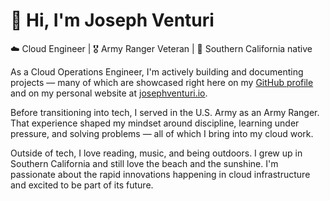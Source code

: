 # 👋 Hi, I'm Joseph Venturi

☁️ Cloud Engineer | 🎖 Army Ranger Veteran | 🌴 Southern California native

As a Cloud Operations Engineer, I'm actively building and documenting projects — many of which are showcased right here on my [GitHub profile](https://github.com/josephventuri) and on my personal website at [josephventuri.io](https://josephventuri.io).

Before transitioning into tech, I served in the U.S. Army as an Army Ranger. That experience shaped my mindset around discipline, learning under pressure, and solving problems — all of which I bring into my cloud work.

Outside of tech, I love reading, music, and being outdoors. I grew up in Southern California and still love the beach and the sunshine. I'm passionate about the rapid innovations happening in cloud infrastructure and excited to be part of its future.


